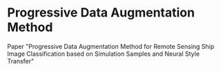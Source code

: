 # Progressive Data Augmentation Method
 Paper "Progressive Data Augmentation Method for Remote Sensing Ship Image Classification based on Simulation Samples and Neural Style Transfer"
